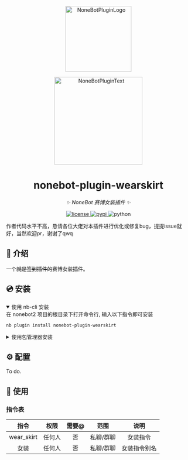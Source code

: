 <div align="center">
  <a href="https://v2.nonebot.dev/store"><img src="https://github.com/A-kirami/nonebot-plugin-template/blob/resources/nbp_logo.png" width="180" height="180" alt="NoneBotPluginLogo"></a>
  <br>
  <p><img src="https://github.com/A-kirami/nonebot-plugin-template/blob/resources/NoneBotPlugin.svg" width="240" alt="NoneBotPluginText"></p>
</div>

<div align="center">

# nonebot-plugin-wearskirt

_✨ NoneBot 赛博女装插件 ✨_

<a href="./LICENSE">
    <img src="https://img.shields.io/github/license/Lfhsheng/nonebot-plugin-wearskirt.svg" alt="license">
</a>
<a href="https://pypi.python.org/pypi/nonebot-plugin-wearskirt">
    <img src="https://img.shields.io/pypi/v/nonebot-plugin-wearskirt.svg" alt="pypi">
</a>
<img src="https://img.shields.io/badge/python-3.8+-blue.svg" alt="python">

</div>

作者代码水平不高，恳请各位大佬对本插件进行优化或修复bug，提提issue就好，当然欢迎pr，谢谢了qwq

## 📖 介绍

一个~~就是签到插件的~~赛博女装插件。

## 💿 安装

<details open>
<summary>使用 nb-cli 安装</summary>
在 nonebot2 项目的根目录下打开命令行, 输入以下指令即可安装

    nb plugin install nonebot-plugin-wearskirt

</details>

<details>
<summary>使用包管理器安装</summary>
在 nonebot2 项目的插件目录下, 打开命令行, 根据你使用的包管理器, 输入相应的安装命令

<details>
<summary>pip</summary>

    pip install nonebot-plugin-wearskirt
</details>
<details>
<summary>pdm</summary>

    pdm add nonebot-plugin-wearskirt
</details>
<details>
<summary>poetry</summary>

    poetry add nonebot-plugin-wearskirt
</details>
<details>
<summary>conda</summary>

    conda install nonebot-plugin-wearskirt
</details>

打开 nonebot2 项目根目录下的 `pyproject.toml` 文件, 在 `[tool.nonebot]` 部分追加写入

    plugins = ["nonebot_plugin_wearskirt"]

</details>

## ⚙️ 配置

To do.

## 🎉 使用
### 指令表
| 指令 | 权限 | 需要@ | 范围 | 说明 |
|:-----:|:----:|:----:|:----:|:----:|
| wear_skirt | 任何人 | 否 | 私聊/群聊 | 女装指令 |
| 女装 | 任何人 | 否 | 私聊/群聊 | 女装指令别名 |

